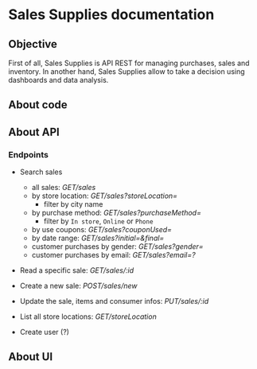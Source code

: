 # Sales Supplies documentation

## Objective
First of all, Sales Supplies is API REST for managing purchases, sales and inventory. In another hand, Sales Supplies allow to take a decision using dashboards and data analysis.

## About code

## About API
### Endpoints

- Search sales
    - all sales: *GET/sales*
    - by store location: *GET/sales?storeLocation=<city>*
        - filter by city name
    - by purchase method: *GET/sales?purchaseMethod=<method>*
        - filter by `In store`, `Online` or `Phone`
    - by use coupons: *GET/sales?couponUsed=<boolean>*
    - by date range: *GET/sales?initial=<date>&final=<date>*
    - customer purchases by gender: *GET/sales?gender=<gender>*
    - customer purchases by email: *GET/sales?email=<email>?*
    
- Read a specific sale: *GET/sales/:id*
    
- Create a new sale: *POST/sales/new*

- Update the sale, items and consumer infos: *PUT/sales/:id*

- List all store locations: *GET/storeLocation*

- Create user (?)

## About UI

